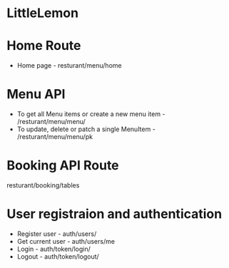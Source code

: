 # LittleLemon

# Home Route
- Home page - resturant/menu/home

# Menu API
- To get all Menu items or create a new menu item - /resturant/menu/menu/
- To update, delete or patch a single MenuItem - /resturant/menu/menu/pk

# Booking API Route
resturant/booking/tables

# User registraion and authentication 
- Register user - auth/users/
- Get current user - auth/users/me
- Login - auth/token/login/
- Logout - auth/token/logout/


